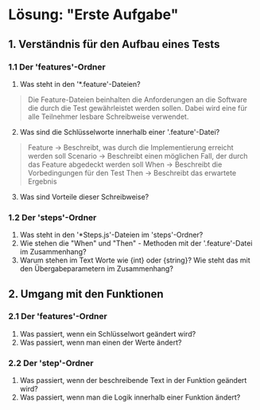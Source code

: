 # Lösung: "Erste Aufgabe"

## 1. Verständnis für den Aufbau eines Tests

### 1.1 Der 'features'-Ordner

1) Was steht in den '*.feature'-Dateien?

> Die Feature-Dateien beinhalten die Anforderungen an die Software die durch die Test gewährleistet werden sollen.
> Dabei wird eine für alle Teilnehmer lesbare Schreibweise verwendet.

2) Was sind die Schlüsselworte innerhalb einer '.feature'-Datei?

> Feature -> Beschreibt, was durch die Implementierung erreicht werden soll
> Scenario -> Beschreibt einen möglichen Fall, der durch das Feature abgedeckt werden soll
> When -> Beschreibt die Vorbedingungen für den Test
> Then -> Beschreibt das erwartete Ergebnis

3) Was sind Vorteile dieser Schreibweise?

### 1.2 Der 'steps'-Ordner

1) Was steht in den '*Steps.js'-Dateien im 'steps'-Ordner?
2) Wie stehen die "When" und "Then" - Methoden mit der '.feature'-Datei im Zusammenhang?
3) Warum stehen im Text Worte wie {int} oder {string}? Wie steht das mit den Übergabeparametern im Zusammenhang?

## 2. Umgang mit den Funktionen

### 2.1 Der 'features'-Ordner

1) Was passiert, wenn ein Schlüsselwort geändert wird?
2) Was passiert, wenn man einen der Werte ändert?

### 2.2 Der 'step'-Ordner

1) Was passiert, wenn der beschreibende Text in der Funktion geändert wird?
2) Was passiert, wenn man die Logik innerhalb einer Funktion ändert?
